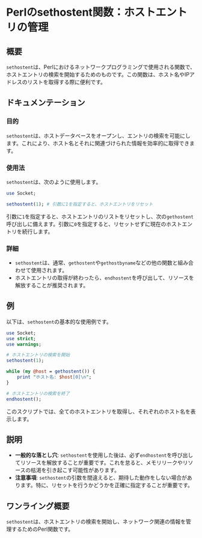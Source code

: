 <!--
Meta Description: # Perlのsethostent関数：ホストエントリの管理 ## 概要 `sethostent`は、Perlにおけるネットワークプログラミングで使用される関数で、ホストエントリの検索を開始するためのものです。この関数は、ホスト名やIPアドレスのリストを取得する際に便利です。 ## ドキュメンテーシ...
Meta Keywords: sethostent, use, gethostent, endhostent, perl
-->

# Perlのsethostent関数：ホストエントリの管理

## 概要
`sethostent`は、Perlにおけるネットワークプログラミングで使用される関数で、ホストエントリの検索を開始するためのものです。この関数は、ホスト名やIPアドレスのリストを取得する際に便利です。

## ドキュメンテーション
### 目的
`sethostent`は、ホストデータベースをオープンし、エントリの検索を可能にします。これにより、ホスト名とそれに関連づけられた情報を効率的に取得できます。

### 使用法
`sethostent`は、次のように使用します。

```perl
use Socket;

sethostent(1); # 引数に1を指定すると、ホストエントリをリセット
```

引数に`1`を指定すると、ホストエントリのリストをリセットし、次の`gethostent`呼び出しに備えます。引数に`0`を指定すると、リセットせずに現在のホストエントリを続行します。

### 詳細
- `sethostent`は、通常、`gethostent`や`gethostbyname`などの他の関数と組み合わせて使用されます。
- ホストエントリの取得が終わったら、`endhostent`を呼び出して、リソースを解放することが推奨されます。

## 例
以下は、`sethostent`の基本的な使用例です。

```perl
use Socket;
use strict;
use warnings;

# ホストエントリの検索を開始
sethostent(1);

while (my @host = gethostent()) {
    print "ホスト名: $host[0]\n";
}

# ホストエントリの検索を終了
endhostent();
```

このスクリプトでは、全てのホストエントリを取得し、それぞれのホスト名を表示します。

## 説明
- **一般的な落とし穴**: `sethostent`を使用した後は、必ず`endhostent`を呼び出してリソースを解放することが重要です。これを怠ると、メモリリークやリソースの枯渇を引き起こす可能性があります。
- **注意事項**: `sethostent`の引数を間違えると、期待した動作をしない場合があります。特に、リセットを行うかどうかを正確に指定することが重要です。

## ワンライング概要
`sethostent`は、ホストエントリの検索を開始し、ネットワーク関連の情報を管理するためのPerl関数です。